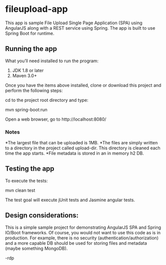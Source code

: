 # fileupload-app

This app is sample File Upload Single Page Application (SPA) using AngularJS along with a REST service using Spring. The app is built to use Spring Boot for runtime.  

## Running the app
What you’ll need installed to run the program:

1. JDK 1.8 or later
2. Maven 3.0+

Once you have the items above installed, clone or download this project and perform the following steps:

cd to the project root directory and type:

mvn spring-boot:run

Open a web browser, go to http://localhost:8080/

### Notes
  *The largest file that can be uploaded is 1MB.
  *The files are simply written to a directory in the project called upload-dir.  This directory is cleaned each time the app starts.
  *File metadata is stored in an in memory h2 DB.

## Testing the app
To execute the tests:

mvn clean test

The test goal will execute jUnit tests and Jasmine angular tests.

## Design considerations:

This is a simple sample project for demonstrating AngularJS SPA and Spring IO/Boot frameworks.  Of course, you would not want to use this code as is in production.  For example, there is no security (authentication/authorization) and a more capable DB should be used for storing files and metadata (maybe something MongoDB).

-rdp
